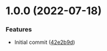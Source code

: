 # 1.0.0 (2022-07-18)


### Features

* Initial commit ([42e2b9d](https://github.com/untemps/svelte-use-drop-outside/commit/42e2b9dbdef675e79c69a19738b86be6c6e114ef))
